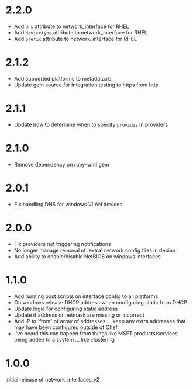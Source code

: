 # 2.2.0
* Add `dns` attribute to network_interface for RHEL
* Add `devicetype` attribute to network_interface for RHEL
* Add `prefix` attribute to network_interface for RHEL

# 2.1.2

* Add supported platforms to metadata.rb
* Update gem source for integration testing to https from http

# 2.1.1

* Update how to determine when to specify `provides` in providers

# 2.1.0

* Remove dependency on ruby-wmi gem

# 2.0.1

* Fix handling DNS for windows VLAN devices

# 2.0.0

* Fix providers not triggering notifications
* No longer manage removal of 'extra' network config files in debian
* Add ability to enable/disable NetBIOS on windows interfaces

# 1.1.0

* Add running post scripts on interface config to all platforms
* On windows release DHCP address when configuring static from DHCP
* Update logic for configuring static address
 * Update if address or netmask are missing or incorrect
 * Add IP to 'front' of array of addresses ... keep any extra addresses that may have been configured outside of Chef
  * I've heard this can happen from things like MSFT products/services being added to a system ... like clustering

# 1.0.0

Initial release of network_interfaces_v2
